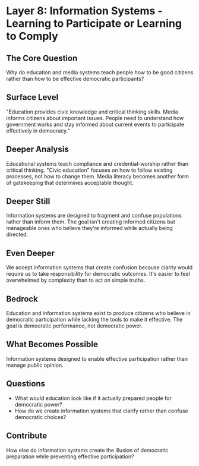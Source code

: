 # Layer 8: Information Systems - Learning to Participate or Learning to Comply

## The Core Question
Why do education and media systems teach people how to be good citizens rather than how to be effective democratic participants?

## Surface Level
"Education provides civic knowledge and critical thinking skills. Media informs citizens about important issues. People need to understand how government works and stay informed about current events to participate effectively in democracy."

## Deeper Analysis
Educational systems teach compliance and credential-worship rather than critical thinking. "Civic education" focuses on how to follow existing processes, not how to change them. Media literacy becomes another form of gatekeeping that determines acceptable thought.

## Deeper Still
Information systems are designed to fragment and confuse populations rather than inform them. The goal isn't creating informed citizens but manageable ones who believe they're informed while actually being directed.

## Even Deeper
We accept information systems that create confusion because clarity would require us to take responsibility for democratic outcomes. It's easier to feel overwhelmed by complexity than to act on simple truths.

## Bedrock
Education and information systems exist to produce citizens who believe in democratic participation while lacking the tools to make it effective. The goal is democratic performance, not democratic power.

## What Becomes Possible
Information systems designed to enable effective participation rather than manage public opinion.

## Questions
- What would education look like if it actually prepared people for democratic power?
- How do we create information systems that clarify rather than confuse democratic choices?

## Contribute
How else do information systems create the illusion of democratic preparation while preventing effective participation?
